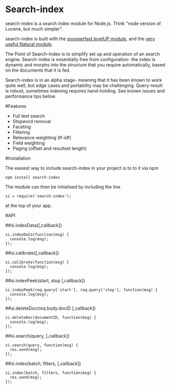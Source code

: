 Search-index
============

search-index is a search index module for Node.js. Think "node version of Lucene, but much simpler".

search-index is built with the [soooperfast levelUP module](https://github.com/rvagg/node-levelup), and the
[very useful Natural module](https://github.com/NaturalNode/natural).

The Point of Search-Index is to simplify set up and operation of an search engine. Search-index is essentially
free from configuration- the index is dynamic and morphs into the structure that you require automatically, based on the
documents that it is fed.

Search-index is in an alpha stage- meaning that it has been known to work quite well, but edge cases and portability
may be challenging. Query-result is robust, sometimes indexing requires hand-holding. See known issues and performance
tips below.

#Features

* Full text search
* Stopword removal
* Faceting
* Filtering
* Relevance weighting (tf-idf)
* Field weighting
* Paging (offset and resultset length)

#Installation

The easiest way to include search-index in your project is to to it via npm

    npm install search-index
    
The module can then be initialised by including the line

    si = require('search-index');
    
at the top of your app.

#API

##si.indexData([,callback])

    si.indexData(function(msg) {
      console.log(msg);
    });
    
##si.calibrate([,callback])

    si.calibrate(function(msg) {
      console.log(msg);
    });

##si.indexPeek(start, stop [,callback])

    si.indexPeek(req.query['start'], req.query['stop'], function(msg) {
      console.log(msg);
    });

##si.deleteDoc(req.body.docID [,callback])

    si.deleteDoc(documentID, function(msg) {
      console.log(msg);
    });

##si.search(query, [,callback])

    si.search(query, function(msg) {
      res.send(msg);
    });

##si.index(batch, filters, [,callback])

    si.index(batch, filters, function(msg) {
      res.send(msg);
    });
    
    
    
